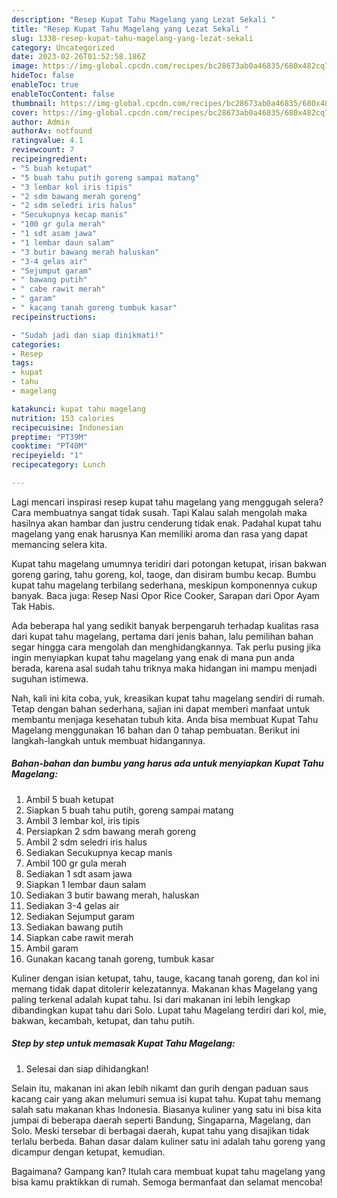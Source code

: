 ```yaml
---
description: "Resep Kupat Tahu Magelang yang Lezat Sekali "
title: "Resep Kupat Tahu Magelang yang Lezat Sekali "
slug: 1338-resep-kupat-tahu-magelang-yang-lezat-sekali
category: Uncategorized
date: 2023-02-26T01:52:58.186Z
image: https://img-global.cpcdn.com/recipes/bc28673ab0a46835/680x482cq70/kupat-tahu-magelang-foto-resep-utama.jpg
hideToc: false
enableToc: true
enableTocContent: false
thumbnail: https://img-global.cpcdn.com/recipes/bc28673ab0a46835/680x482cq70/kupat-tahu-magelang-foto-resep-utama.jpg
cover: https://img-global.cpcdn.com/recipes/bc28673ab0a46835/680x482cq70/kupat-tahu-magelang-foto-resep-utama.jpg
author: Admin
authorAv: notfound
ratingvalue: 4.1
reviewcount: 7
recipeingredient:
- "5 buah ketupat"
- "5 buah tahu putih goreng sampai matang"
- "3 lembar kol iris tipis"
- "2 sdm bawang merah goreng"
- "2 sdm seledri iris halus"
- "Secukupnya kecap manis"
- "100 gr gula merah"
- "1 sdt asam jawa"
- "1 lembar daun salam"
- "3 butir bawang merah haluskan"
- "3-4 gelas air"
- "Sejumput garam"
- " bawang putih"
- " cabe rawit merah"
- " garam"
- " kacang tanah goreng tumbuk kasar"
recipeinstructions:

- "Sudah jadi dan siap dinikmati!"
categories:
- Resep
tags:
- kupat
- tahu
- magelang

katakunci: kupat tahu magelang 
nutrition: 153 calories
recipecuisine: Indonesian
preptime: "PT39M"
cooktime: "PT40M"
recipeyield: "1"
recipecategory: Lunch

---
```



Lagi mencari inspirasi resep kupat tahu magelang yang menggugah selera? Cara membuatnya sangat tidak susah. Tapi Kalau salah mengolah maka hasilnya akan hambar dan justru cenderung tidak enak. Padahal kupat tahu magelang yang enak harusnya Kan memiliki aroma dan rasa yang dapat memancing selera kita.


Kupat tahu magelang umumnya teridiri dari potongan ketupat, irisan bakwan goreng garing, tahu goreng, kol, taoge, dan disiram bumbu kecap. Bumbu kupat tahu magelang terbilang sederhana, meskipun komponennya cukup banyak. Baca juga: Resep Nasi Opor Rice Cooker, Sarapan dari Opor Ayam Tak Habis.

Ada beberapa hal yang sedikit banyak berpengaruh terhadap kualitas rasa dari kupat tahu magelang, pertama dari jenis bahan, lalu pemilihan bahan segar hingga cara mengolah dan menghidangkannya. Tak perlu pusing jika ingin menyiapkan kupat tahu magelang yang enak di mana pun anda berada, karena asal sudah tahu triknya maka hidangan ini mampu menjadi suguhan istimewa.


Nah, kali ini kita coba, yuk, kreasikan kupat tahu magelang sendiri di rumah. Tetap dengan bahan sederhana, sajian ini dapat memberi manfaat untuk membantu menjaga kesehatan tubuh kita. Anda bisa membuat Kupat Tahu Magelang menggunakan 16 bahan dan 0 tahap pembuatan. Berikut ini langkah-langkah untuk membuat hidangannya.

<!--inarticleads1-->

##### Bahan-bahan dan bumbu yang harus ada untuk menyiapkan Kupat Tahu Magelang:

1. Ambil 5 buah ketupat
1. Siapkan 5 buah tahu putih, goreng sampai matang
1. Ambil 3 lembar kol, iris tipis
1. Persiapkan 2 sdm bawang merah goreng
1. Ambil 2 sdm seledri iris halus
1. Sediakan Secukupnya kecap manis
1. Ambil 100 gr gula merah
1. Sediakan 1 sdt asam jawa
1. Siapkan 1 lembar daun salam
1. Sediakan 3 butir bawang merah, haluskan
1. Sediakan 3-4 gelas air
1. Sediakan Sejumput garam
1. Sediakan  bawang putih
1. Siapkan  cabe rawit merah
1. Ambil  garam
1. Gunakan  kacang tanah goreng, tumbuk kasar


Kuliner dengan isian ketupat, tahu, tauge, kacang tanah goreng, dan kol ini memang tidak dapat ditolerir kelezatannya. Makanan khas Magelang yang paling terkenal adalah kupat tahu. Isi dari makanan ini lebih lengkap dibandingkan kupat tahu dari Solo. Lupat tahu Magelang terdiri dari kol, mie, bakwan, kecambah, ketupat, dan tahu putih. 

<!--inarticleads2-->

##### Step by step untuk memasak Kupat Tahu Magelang:


1. Selesai dan siap dihidangkan!

Selain itu, makanan ini akan lebih nikamt dan gurih dengan paduan saus kacang cair yang akan melumuri semua isi kupat tahu. Kupat tahu memang salah satu makanan khas Indonesia. Biasanya kuliner yang satu ini bisa kita jumpai di beberapa daerah seperti Bandung, Singaparna, Magelang, dan Solo. Meski tersebar di berbagai daerah, kupat tahu yang disajikan tidak terlalu berbeda. Bahan dasar dalam kuliner satu ini adalah tahu goreng yang dicampur dengan ketupat, kemudian. 

Bagaimana? Gampang kan? Itulah cara membuat kupat tahu magelang yang bisa kamu praktikkan di rumah. Semoga bermanfaat dan selamat mencoba!
